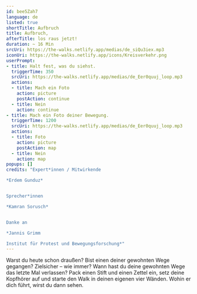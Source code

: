 ```yaml
---
id: bee5Zah7
language: de
listed: true
shortTitle: Aufbruch
title: Aufbruch,
afterTitle: los raus jetzt!
duration: ~ 16 Min
srcUri: https://the-walks.netlify.app/medias/de_siQu3iex.mp3
iconUri: https://the-walks.netlify.app/icons/Kreisverkehr.png
userPrompt:
- title: Halt fest, was du siehst.
  triggerTime: 350
  srcUri: https://the-walks.netlify.app/medias/de_Eer0quuj_loop.mp3
  actions:
  - title: Mach ein Foto
    action: picture
    postAction: continue
  - title: Nein
    action: continue
- title: Mach ein Foto deiner Bewegung.
  triggerTime: 1200
  srcUri: https://the-walks.netlify.app/medias/de_Eer0quuj_loop.mp3
  actions:
  - title: Foto
    action: picture
    postAction: map
  - title: Nein
    action: map
popups: []
credits: "Expert*innen / Mitwirkende

*Erdem Gunduz*


Sprecher*innen

*Kamran Sorusch*


Danke an

*Jannis Grimm

Institut für Protest und Bewegungsforschung*"
---
```

Warst du heute schon draußen? Bist einen deiner gewohnten Wege gegangen? Zielsicher – wie immer? Wann hast du deine gewohnten Wege das letzte Mal verlassen? Pack einen Stift und einen Zettel ein, setz deine Kopfhörer auf und starte den Walk in deinen eigenen vier Wänden. Wohin er dich führt, wirst du dann sehen.
